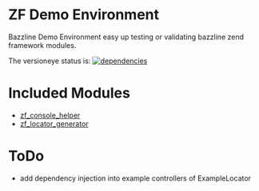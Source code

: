 # ZF Demo Environment

Bazzline Demo Environment easy up testing or validating bazzline zend framework modules.

The versioneye status is:
[![dependencies](https://www.versioneye.com/user/projects/5410ba039e16228ca20000a8/badge.svg?style=flat)](https://www.versioneye.com/user/projects/5410ba039e16228ca20000a8)

# Included Modules

* [zf_console_helper](https://github.com/bazzline/zf_console_helper)
* [zf_locator_generator](https://github.com/bazzline/zf_locator_generator)

# ToDo

* add dependency injection into example controllers of ExampleLocator
